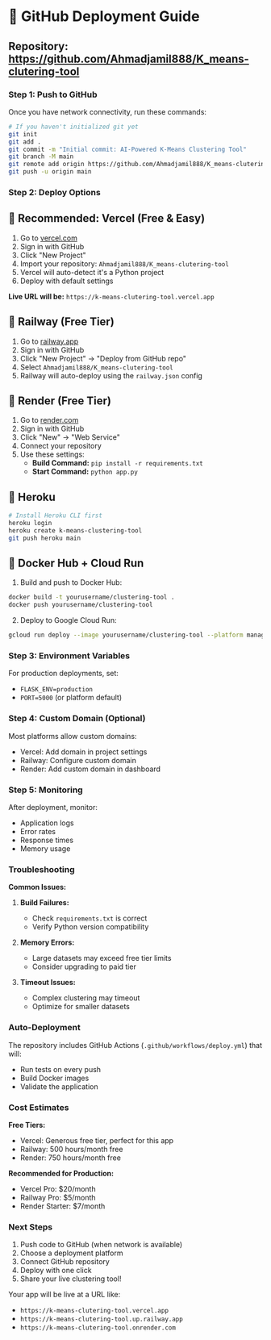# 🚀 GitHub Deployment Guide

## Repository: https://github.com/Ahmadjamil888/K_means-clutering-tool

### Step 1: Push to GitHub

Once you have network connectivity, run these commands:

```bash
# If you haven't initialized git yet
git init
git add .
git commit -m "Initial commit: AI-Powered K-Means Clustering Tool"
git branch -M main
git remote add origin https://github.com/Ahmadjamil888/K_means-clutering-tool.git
git push -u origin main
```

### Step 2: Deploy Options

## 🌟 Recommended: Vercel (Free & Easy)

1. Go to [vercel.com](https://vercel.com)
2. Sign in with GitHub
3. Click "New Project"
4. Import your repository: `Ahmadjamil888/K_means-clutering-tool`
5. Vercel will auto-detect it's a Python project
6. Deploy with default settings

**Live URL will be:** `https://k-means-clutering-tool.vercel.app`

## 🚂 Railway (Free Tier)

1. Go to [railway.app](https://railway.app)
2. Sign in with GitHub
3. Click "New Project" → "Deploy from GitHub repo"
4. Select `Ahmadjamil888/K_means-clutering-tool`
5. Railway will auto-deploy using the `railway.json` config

## 🎨 Render (Free Tier)

1. Go to [render.com](https://render.com)
2. Sign in with GitHub
3. Click "New" → "Web Service"
4. Connect your repository
5. Use these settings:
   - **Build Command:** `pip install -r requirements.txt`
   - **Start Command:** `python app.py`

## 💜 Heroku

```bash
# Install Heroku CLI first
heroku login
heroku create k-means-clustering-tool
git push heroku main
```

## 🐳 Docker Hub + Cloud Run

1. Build and push to Docker Hub:
```bash
docker build -t yourusername/clustering-tool .
docker push yourusername/clustering-tool
```

2. Deploy to Google Cloud Run:
```bash
gcloud run deploy --image yourusername/clustering-tool --platform managed
```

### Step 3: Environment Variables

For production deployments, set:
- `FLASK_ENV=production`
- `PORT=5000` (or platform default)

### Step 4: Custom Domain (Optional)

Most platforms allow custom domains:
- Vercel: Add domain in project settings
- Railway: Configure custom domain
- Render: Add custom domain in dashboard

### Step 5: Monitoring

After deployment, monitor:
- Application logs
- Error rates
- Response times
- Memory usage

### Troubleshooting

**Common Issues:**

1. **Build Failures:**
   - Check `requirements.txt` is correct
   - Verify Python version compatibility

2. **Memory Errors:**
   - Large datasets may exceed free tier limits
   - Consider upgrading to paid tier

3. **Timeout Issues:**
   - Complex clustering may timeout
   - Optimize for smaller datasets

### Auto-Deployment

The repository includes GitHub Actions (`.github/workflows/deploy.yml`) that will:
- Run tests on every push
- Build Docker images
- Validate the application

### Cost Estimates

**Free Tiers:**
- Vercel: Generous free tier, perfect for this app
- Railway: 500 hours/month free
- Render: 750 hours/month free

**Recommended for Production:**
- Vercel Pro: $20/month
- Railway Pro: $5/month
- Render Starter: $7/month

### Next Steps

1. Push code to GitHub (when network is available)
2. Choose a deployment platform
3. Connect GitHub repository
4. Deploy with one click
5. Share your live clustering tool!

Your app will be live at a URL like:
- `https://k-means-clutering-tool.vercel.app`
- `https://k-means-clutering-tool.up.railway.app`
- `https://k-means-clutering-tool.onrender.com`